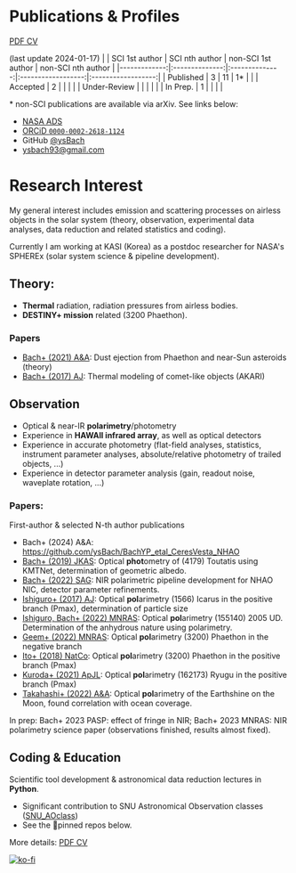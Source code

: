 # Publications & Profiles
[PDF CV](https://www.dropbox.com/s/kicj8wg393r15qw/cv.pdf?dl=0)

(last update 2024-01-17)
|              | SCI 1st author | SCI nth author | non-SCI 1st author | non-SCI nth author |
|-------------:|:--------------:|:--------------:|:------------------:|:------------------:|
|    Published |        3       |        11      |          1*        |                    |
|     Accepted |        2       |                |                    |                    |
| Under-Review |                |                |                    |                    |
|     In Prep. |        1       |                |                    |                    |

\* non-SCI publications are available via arXiv. See links below:

  * [NASA ADS](https://ui.adsabs.harvard.edu/search/q=author%3A%22bach%2C%20yoonsoo%20p.%22%20year%3A2010-%20bibstem%3A(-%20zndo)%20bibstem%3A(-%20yCat))
  * [ORCiD ``0000-0002-2618-1124``](https://orcid.org/0000-0002-2618-1124)
  * GitHub [@ysBach](https://github.com/ysBach)
  * ysbach93@gmail.com

# Research Interest
My general interest includes emission and scattering processes on airless objects in the solar system (theory, observation, experimental data analyses, data reduction and related statistics and coding).

Currently I am working at KASI (Korea) as a postdoc researcher for NASA's SPHEREx (solar system science & pipeline development).
 
## Theory: 
* **Thermal** radiation, radiation pressures from airless bodies.
* **DESTINY+ mission** related (3200 Phaethon).
 
### Papers
* [Bach+ (2021) A&A](https://ui.adsabs.harvard.edu/abs/2021A%26A...654A.113B/abstract): Dust ejection from Phaethon and near-Sun asteroids (theory)
* [Bach+ (2017) AJ](https://ui.adsabs.harvard.edu/abs/2017AJ....154..202B/abstract): Thermal modeling of comet-like objects (AKARI)

## Observation
* Optical & near-IR **polarimetry**/photometry 
* Experience in **HAWAII infrared array**, as well as optical detectors
* Experience in accurate photometry (flat-field analyses, statistics, instrument parameter analyses, absolute/relative photometry of trailed objects, ...)
* Experience in detector parameter analysis (gain, readout noise, waveplate rotation, ...)

### Papers:
First-author & selected N-th author publications
* Bach+ (2024) A&A: https://github.com/ysBach/BachYP_etal_CeresVesta_NHAO
* [Bach+ (2019) JKAS](https://ui.adsabs.harvard.edu/abs/2019JKAS...52...71B/abstract): Optical **phot**ometry of (4179) Toutatis using KMTNet, determination of geometric albedo.
* [Bach+ (2022) SAG](https://ui.adsabs.harvard.edu/abs/2022arXiv221214167B/abstract): NIR polarimetric pipeline development for NHAO NIC, detector parameter refinements.
* [Ishiguro+ (2017) AJ](https://ui.adsabs.harvard.edu/abs/2017AJ....154..180I/abstract): Optical **pol**arimetry (1566) Icarus in the positive branch (Pmax), determination of particle size
* [Ishiguro, Bach+ (2022) MNRAS](https://ui.adsabs.harvard.edu/abs/2022MNRAS.509.4128I/abstract): Optical **pol**arimetry (155140) 2005 UD. Determination of the anhydrous nature using polarimetry. 
* [Geem+ (2022) MNRAS](https://ui.adsabs.harvard.edu/abs/2022MNRAS.516L..53G/abstract): Optical **pol**arimetry (3200) Phaethon in the negative branch
* [Ito+ (2018) NatCo](https://ui.adsabs.harvard.edu/abs/2018NatCo...9.2486I/abstract): Optical **pol**arimetry (3200) Phaethon in the positive branch (Pmax)
* [Kuroda+ (2021) ApJL](https://ui.adsabs.harvard.edu/abs/2021ApJ...911L..24K/abstract): Optical **pol**arimetry (162173) Ryugu in the positive branch (Pmax)
* [Takahashi+ (2022) A&A](https://ui.adsabs.harvard.edu/abs/2021A%26A...653A..99T/abstract): Optical **pol**arimetry of the Earthshine on the Moon, found correlation with ocean coverage.

In prep: Bach+ 2023 PASP: effect of fringe in NIR; Bach+ 2023 MNRAS: NIR polarimetry science paper (observations finished, results almost fixed).

## Coding & Education
Scientific tool development & astronomical data reduction lectures in **Python**.

* Significant contribution to SNU Astronomical Observation classes ([SNU_AOclass](https://github.com/ysBach/SNU_AOclass))
* See the 📌pinned repos below.


More details: [PDF CV](https://www.dropbox.com/s/kicj8wg393r15qw/cv.pdf?dl=0)

[![ko-fi](https://ko-fi.com/img/githubbutton_sm.svg)](https://ko-fi.com/E1E1HAMV5)
<!---
ysBach/ysBach is a ✨ special ✨ repository because its `README.md` (this file) appears on your GitHub profile.
You can click the Preview link to take a look at your changes.
--->
